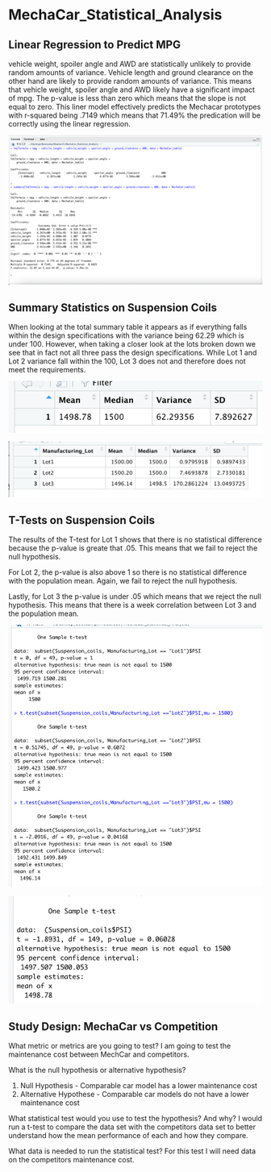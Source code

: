 # MechaCar_Statistical_Analysis

## Linear Regression to Predict MPG
vehicle weight, spoiler angle and AWD are statistically unlikely to provide random amounts of variance. Vehicle length and ground clearance on the other hand are likely to provide random amounts of variance. This means that vehicle weight, spoiler angle and AWD likely have a significant impact of mpg. The p-value is less than zero which means that the slope is not equal to zero. This liner model effectively predicts the Mechacar prototypes with r-squared being .7149 which means that 71.49% the predication will be correctly using the linear regression.

![ScreenShot](https://github.com/Cayswartz/MechaCar_Statistical_Analysis/blob/7a1ee4bb2c21fc17073259ed4cf3294fe0da1f3a/Images/Deliverable1.png)

## Summary Statistics on Suspension Coils

When looking at the total summary table it appears as if everything falls within the design specifications with the variance being 62.29 which is under 100. However, when taking a closer look at the lots broken down we see that in fact not all three pass the design specifications. While Lot 1 and Lot 2 variance fall within the 100, Lot 3 does not and therefore does not meet the requirements. 

![ScreenShot](https://github.com/Cayswartz/MechaCar_Statistical_Analysis/blob/7a1ee4bb2c21fc17073259ed4cf3294fe0da1f3a/Images/Deliverable2.png)

![ScreenShot](https://github.com/Cayswartz/MechaCar_Statistical_Analysis/blob/7a1ee4bb2c21fc17073259ed4cf3294fe0da1f3a/Images/Deliverable2_2.png)

## T-Tests on Suspension Coils
 The results of the T-test for Lot 1 shows that there is no statistical difference because the p-value is greate that .05. This means that we fail to reject the null hypothesis.

 For Lot 2, the p-value is also above 1 so there is no statistical difference with the population mean. Again, we fail to reject the null hypothesis.

 Lastly, for Lot 3 the p-value is under .05 which means that we reject the null hypothesis. This means that there is a week correlation between Lot 3 and the population mean.

 ![ScreenShot](https://github.com/Cayswartz/MechaCar_Statistical_Analysis/blob/7a1ee4bb2c21fc17073259ed4cf3294fe0da1f3a/Images/Deliverable3.png)
 
 ![ScreenShot](https://github.com/Cayswartz/MechaCar_Statistical_Analysis/blob/7a1ee4bb2c21fc17073259ed4cf3294fe0da1f3a/Images/Deliverable3_2.png)
 
 ## Study Design: MechaCar vs Competition
What metric or metrics are you going to test?
I am going to test the maintenance cost between MechCar and competitors.

What is the null hypothesis or alternative hypothesis?
 1. Null Hypothesis - Comparable car model has a lower maintenance cost 
 3. Alternative Hypothese - Comparable car models do not have a lower maintenance cost

What statistical test would you use to test the hypothesis? And why?
I would run a t-test to compare the data set with the competitors data set to better understand how the mean performance of each and how they compare. 

What data is needed to run the statistical test?
For this test I will need data on the competitors maintenance cost. 

